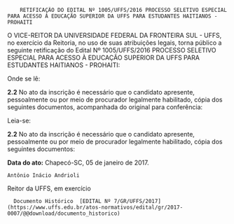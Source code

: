         RETIFICAÇÃO DO EDITAL Nº 1005/UFFS/2016 PROCESSO SELETIVO ESPECIAL PARA ACESSO À EDUCAÇÃO SUPERIOR DA UFFS PARA ESTUDANTES HAITIANOS - PROHAITI  

O VICE-REITOR DA UNIVERSIDADE FEDERAL DA FRONTEIRA SUL - UFFS, no exercício da Reitoria, no uso de suas atribuições legais, torna público a seguinte retificação do Edital Nº 1005/UFFS/2016 PROCESSO SELETIVO ESPECIAL PARA ACESSO À EDUCAÇÃO SUPERIOR DA UFFS PARA ESTUDANTES HAITIANOS - PROHAITI:

 Onde se lê:

 **2.2** No ato da inscrição é necessário que o candidato apresente, pessoalmente ou por meio de procurador legalmente habilitado, cópia dos seguintes documentos, acompanhada do original para conferência:

 Leia-se:

 **2.2** No ato da inscrição é necessário que o candidato apresente, pessoalmente ou por meio de procurador legalmente habilitado, cópia dos seguintes documentos:

  

   **Data do ato:** Chapecó-SC, 05 de janeiro de 2017.   
 

    Antônio Inácio Andrioli   
 Reitor da UFFS, em exercício 

      Documento Histórico  [EDITAL Nº 7/GR/UFFS/2017](https://www.uffs.edu.br/atos-normativos/edital/gr/2017-0007/@@download/documento_historico)     
      